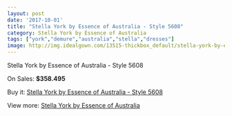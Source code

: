 ```yaml
---
layout: post
date: '2017-10-01'
title: "Stella York by Essence of Australia - Style 5608"
category: Stella York by Essence of Australia
tags: ["york","demure","australia","stella","dresses"]
image: http://img.idealgown.com/13515-thickbox_default/stella-york-by-essence-of-australia-style-5608.jpg
---
```

Stella York by Essence of Australia - Style 5608

On Sales: **$358.495**
<a href="https://www.idealgown.com/en/stella-york-by-essence-of-australia/5432-stella-york-by-essence-of-australia-style-5608.html"><amp-img layout="responsive" width="600" height="600" src="//img.idealgown.com/13515-thickbox_default/stella-york-by-essence-of-australia-style-5608.jpg" alt="Stella York by Essence of Australia - Style 5608 0" /></a>
<a href="https://www.idealgown.com/en/stella-york-by-essence-of-australia/5432-stella-york-by-essence-of-australia-style-5608.html"><amp-img layout="responsive" width="600" height="600" src="//img.idealgown.com/13518-thickbox_default/stella-york-by-essence-of-australia-style-5608.jpg" alt="Stella York by Essence of Australia - Style 5608 1" /></a>
<a href="https://www.idealgown.com/en/stella-york-by-essence-of-australia/5432-stella-york-by-essence-of-australia-style-5608.html"><amp-img layout="responsive" width="600" height="600" src="//img.idealgown.com/13517-thickbox_default/stella-york-by-essence-of-australia-style-5608.jpg" alt="Stella York by Essence of Australia - Style 5608 2" /></a>
<a href="https://www.idealgown.com/en/stella-york-by-essence-of-australia/5432-stella-york-by-essence-of-australia-style-5608.html"><amp-img layout="responsive" width="600" height="600" src="//img.idealgown.com/13516-thickbox_default/stella-york-by-essence-of-australia-style-5608.jpg" alt="Stella York by Essence of Australia - Style 5608 3" /></a>

Buy it: [Stella York by Essence of Australia - Style 5608](https://www.idealgown.com/en/stella-york-by-essence-of-australia/5432-stella-york-by-essence-of-australia-style-5608.html "Stella York by Essence of Australia - Style 5608")

View more: [Stella York by Essence of Australia](https://www.idealgown.com/en/79-stella-york-by-essence-of-australia "Stella York by Essence of Australia")